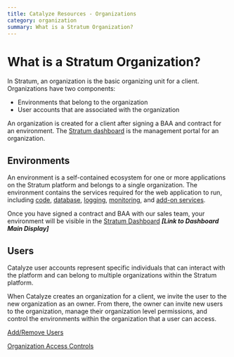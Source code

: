 ```yaml
---
title: Catalyze Resources - Organizations
category: organization
summary: What is a Stratum Organization?
---
```


# What is a Stratum Organization?

In Stratum, an organization is the basic organizing unit for a client. Organizations have two components:

* Environments that belong to the organization
* User accounts that are associated with the organization

An organization is created for a client after signing a BAA and contract for an environment. The [Stratum dashboard](https://stratum.catalyze.io) is the management portal for an organization.

## Environments

An environment is a self-contained ecosystem for one or more applications on the Stratum platform and belongs to a single organization. The environment contains the services required for the web application to run, including [code](/support-languages-frameworks.md), [database](/dtabase-general.md/), [logging](/logging-access.md/), [monitoring](/monitoring.md/), and [add-on services](/supported-addons.md/).

Once you have signed a contract and BAA with our sales team, your environment will be visible in the [Stratum Dashboard](https://stratum.catalyze.io)
***[Link to Dashboard Main Display]***

## Users

Catalyze user accounts represent specific individuals that can interact with the platform and can belong to multiple organizations within the Stratum platform.

When Catalyze creates an organization for a client, we invite the user to the new organization as an owner. From there, the owner can invite new users to the organization, manage their organization level permissions, and control the environments within the organization that a user can access.

[Add/Remove Users](https://resources.catalyze.io/stratum/getting-started/stratum/articles/organization-addremove-users)

[Organization Access Controls](https://resources.catalyze.io/stratum/articles/organization-access-controls)
